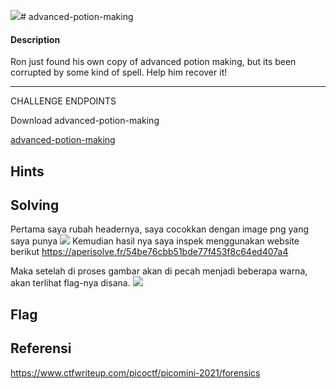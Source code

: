 ![](CTF/PicoCTF-Penyelesaian/lainnya/038%20advanced-potion-making/Pasted%20image%2020220118144023.png)# advanced-potion-making
#### Description

Ron just found his own copy of advanced potion making, but its been corrupted by some kind of spell. Help him recover it!

---

CHALLENGE ENDPOINTS

Download advanced-potion-making

[advanced-potion-making](https://artifacts.picoctf.net/picoMini+by+redpwn/Forensics/advanced-potion-making/advanced-potion-making)
## Hints

## Solving
Pertama saya rubah headernya, saya cocokkan dengan image png yang saya punya
![](CTF/PicoCTF-Penyelesaian/lainnya/038%20advanced-potion-making/Pasted%20image%2020220118143744.png)
Kemudian hasil nya saya inspek menggunakan website berikut
https://aperisolve.fr/54be76cbb51bde77f453f8c64ed407a4

Maka setelah di proses gambar akan di pecah menjadi beberapa warna, akan terlihat flag-nya disana.
![](CTF/PicoCTF-Penyelesaian/lainnya/038%20advanced-potion-making/Pasted%20image%2020220118144023.png)
## Flag

## Referensi
https://www.ctfwriteup.com/picoctf/picomini-2021/forensics